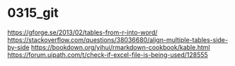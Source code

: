 # 0315_git
https://gforge.se/2013/02/tables-from-r-into-word/
https://stackoverflow.com/questions/38036680/align-multiple-tables-side-by-side
https://bookdown.org/yihui/rmarkdown-cookbook/kable.html
https://forum.uipath.com/t/check-if-excel-file-is-being-used/128555
